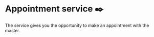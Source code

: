# **Appointment service ✒️**

The service gives you the opportunity to make an appointment with the master.

